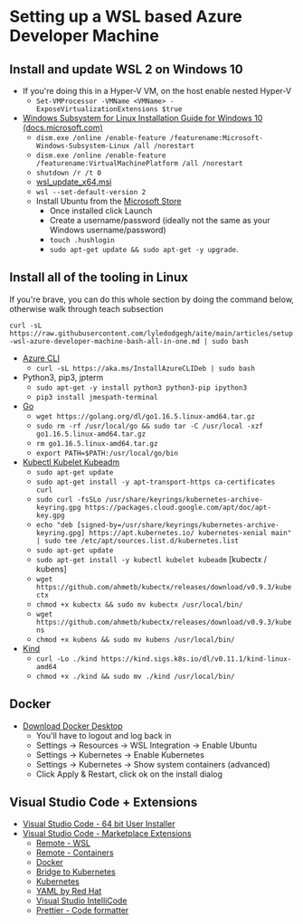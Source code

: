 # Setting up a WSL based Azure Developer Machine

## Install and update WSL 2 on Windows 10

- If you're doing this in a Hyper-V VM, on the host enable nested Hyper-V
  - `Set-VMProcessor -VMName <VMName> -ExposeVirtualizationExtensions $true`
- [Windows Subsystem for Linux Installation Guide for Windows 10 (docs.microsoft.com)](https://docs.microsoft.com/windows/wsl/install-win10)
  - `dism.exe /online /enable-feature /featurename:Microsoft-Windows-Subsystem-Linux /all /norestart`
  - `dism.exe /online /enable-feature /featurename:VirtualMachinePlatform /all /norestart`
  - `shutdown /r /t 0`
  - [wsl_update_x64.msi](https://wslstorestorage.blob.core.windows.net/wslblob/wsl_update_x64.msi)
  - `wsl --set-default-version 2`
  - Install Ubuntu from the [Microsoft Store](https://aka.ms/wslstore)
    - Once installed click Launch
    - Create a username/password (ideally not the same as your Windows username/password)
    - `touch .hushlogin`
    - `sudo apt-get update && sudo apt-get -y upgrade`.

## Install all of the tooling in Linux

If you're brave, you can do this whole section by doing the command below, otherwise walk through teach subsection

  `curl -sL https://raw.githubusercontent.com/lyledodgegh/aite/main/articles/setup-wsl-azure-developer-machine-bash-all-in-one.md | sudo bash`

- [Azure CLI](https://docs.microsoft.com/cli/azure/install-azure-cli-linux)
  - `curl -sL https://aka.ms/InstallAzureCLIDeb | sudo bash`
- Python3, pip3, jpterm
  - `sudo apt-get -y install python3 python3-pip ipython3`
  - `pip3 install jmespath-terminal`
- [Go](https://golang.org/doc/install)
  - `wget https://golang.org/dl/go1.16.5.linux-amd64.tar.gz`
  - `sudo rm -rf /usr/local/go && sudo tar -C /usr/local -xzf go1.16.5.linux-amd64.tar.gz`
  - `rm go1.16.5.linux-amd64.tar.gz`
  - `export PATH=$PATH:/usr/local/go/bin`
- [Kubectl Kubelet Kubeadm](https://kubernetes.io/docs/tasks/tools/install-kubectl-linux/)
  - `sudo apt-get update`
  - `sudo apt-get install -y apt-transport-https ca-certificates curl`
  - `sudo curl -fsSLo /usr/share/keyrings/kubernetes-archive-keyring.gpg https://packages.cloud.google.com/apt/doc/apt-key.gpg`
  - `echo "deb [signed-by=/usr/share/keyrings/kubernetes-archive-keyring.gpg] https://apt.kubernetes.io/ kubernetes-xenial main" | sudo tee /etc/apt/sources.list.d/kubernetes.list`
  - `sudo apt-get update`
  - `sudo apt-get install -y kubectl kubelet kubeadm`
  [kubectx / kubens]
  - `wget https://github.com/ahmetb/kubectx/releases/download/v0.9.3/kubectx`
  - `chmod +x kubectx && sudo mv kubectx /usr/local/bin/`
  - `wget https://github.com/ahmetb/kubectx/releases/download/v0.9.3/kubens`
  - `chmod +x kubens && sudo mv kubens /usr/local/bin/`
- [Kind](https://kind.sigs.k8s.io/docs/user/using-wsl2/)
  - `curl -Lo ./kind https://kind.sigs.k8s.io/dl/v0.11.1/kind-linux-amd64`
  - `chmod +x ./kind && sudo mv ./kind /usr/local/bin/`

## Docker

- [Download Docker Desktop](https://desktop.docker.com/win/stable/amd64/Docker%20Desktop%20Installer.exe)
  - You'll have to logout and log back in
  - Settings -> Resources -> WSL Integration -> Enable Ubuntu
  - Settings -> Kubernetes -> Enable Kubernetes
  - Settings -> Kubernetes -> Show system containers (advanced)
  - Click Apply & Restart, click ok on the install dialog

## Visual Studio Code + Extensions

- [Visual Studio Code - 64 bit User Installer](https://code.visualstudio.com/docs/?dv=win64user)
- [Visual Studio Code - Marketplace Extensions](https://marketplace.visualstudio.com/vscode)
  - [Remote - WSL](https://marketplace.visualstudio.com/items?itemName=ms-vscode-remote.remote-wsl)
  - [Remote - Containers](ms-vscode-remote.remote-containers)
  - [Docker](https://marketplace.visualstudio.com/items?itemName=ms-azuretools.vscode-docker)
  - [Bridge to Kubernetes](https://marketplace.visualstudio.com/items?itemName=mindaro.mindaro)
  - [Kubernetes](https://marketplace.visualstudio.com/items?itemName=ms-kubernetes-tools.vscode-kubernetes-tool)
  - [YAML by Red Hat](https://marketplace.visualstudio.com/items?itemName=redhat.vscode-yaml)
  - [Visual Studio IntelliCode](https://marketplace.visualstudio.com/items?itemName=VisualStudioExptTeam.vscodeintellicode)
  - [Prettier - Code formatter](https://marketplace.visualstudio.com/items?itemName=esbenp.prettier-vscode)
